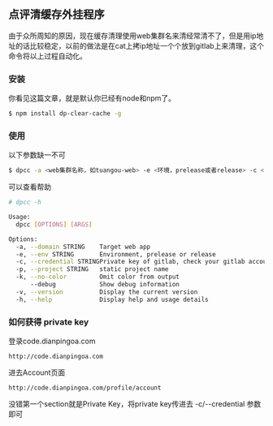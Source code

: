 ## 点评清缓存外挂程序

由于众所周知的原因，现在缓存清理使用web集群名来清经常清不了，但是用ip地址的话比较稳定，以前的做法是在cat上拷ip地址一个个放到gitlab上来清理，这个命令将以上过程自动化。

### 安装

你看见这篇文章，就是默认你已经有node和npm了。

```bash
$ npm install dp-clear-cache -g
```


### 使用

以下参数缺一不可

```bash
$ dpcc -a <web集群名称，如tuangou-web> -e <环境，prelease或者release> -c <gitlab的private key，下文会具体说在那里拿> -p <静态应用的名称，如app-m-refund>
```

可以查看帮助

```bash
# dpcc -h 

Usage:
  dpcc [OPTIONS] [ARGS]

Options: 
  -a, --domain STRING    Target web app
  -e, --env STRING       Environment, prelease or release
  -c, --credential STRINGPrivate key of gitlab, check your gitlab account page 
  -p, --project STRING   static project name
  -k, --no-color         Omit color from output
      --debug            Show debug information
  -v, --version          Display the current version
  -h, --help             Display help and usage details
```

### 如何获得 private key 

登录code.dianpingoa.com

```
http://code.dianpingoa.com
```

进去Account页面

```
http://code.dianpingoa.com/profile/account

```

没错第一个section就是Private Key，将private key传进去 -c/--credential 参数即可


